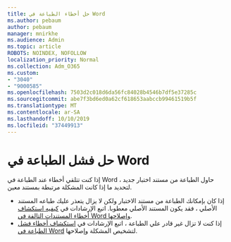 ```yaml
---
title: حل أخطاء الطباعة في Word
ms.author: pebaum
author: pebaum
manager: mnirkhe
ms.audience: Admin
ms.topic: article
ROBOTS: NOINDEX, NOFOLLOW
localization_priority: Normal
ms.collection: Adm_O365
ms.custom:
- "3040"
- "9000585"
ms.openlocfilehash: 7503d2c018d6da56fc84028b4546b7df5e37285c
ms.sourcegitcommit: abe7f3bd6ed0a62cf618653aabccb99461519b5f
ms.translationtype: MT
ms.contentlocale: ar-SA
ms.lasthandoff: 10/10/2019
ms.locfileid: "37449913"
---
```

# <a name="resolving-print-failures-in-word"></a>حل فشل الطباعة في Word

إذا كنت تتلقي أخطاء عند الطباعة في Word ، حاول الطباعة من مستند اختبار جديد لتحديد ما إذا كانت المشكلة مرتبطة بمستند معين.

- إذا كان بإمكانك الطباعة من مستند الاختبار ولكن لا يزال يتعذر عليك طباعه المستند الأصلي ، فقد يكون المستند الأصلي معطوبا. اتبع الإرشادات في [كيفيه استكشاف أخطاء المستندات التالفة في Word وإصلاحها](https://docs.microsoft.com/office/troubleshoot/word/damaged-documents-in-word#update-microsoft-office-and-windows).
- إذا كنت لا تزال غير قادر علي الطباعة ، اتبع الإرشادات في [استكشاف أخطاء فشل الطباعة في Word](https://docs.microsoft.com/office/troubleshoot/word/print-failures-in-word) لتشخيص المشكلة وإصلاحها.